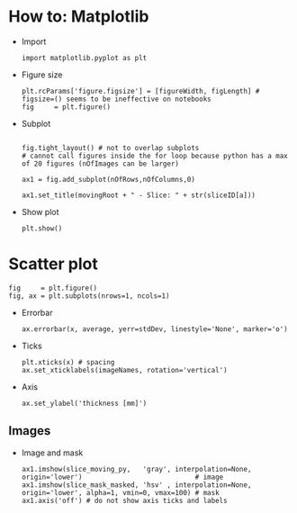 # How to: Matplotlib

- Import  
  ```
  import matplotlib.pyplot as plt
  ```

- Figure size  
  ```
  plt.rcParams['figure.figsize'] = [figureWidth, figLength] # figsize=() seems to be ineffective on notebooks
  fig     = plt.figure() 
  ```

- Subplot 
  ```
  
  fig.tight_layout() # not to overlap subplots
  # cannot call figures inside the for loop because python has a max of 20 figures (nOfImages can be larger)
  
  ax1 = fig.add_subplot(nOfRows,nOfColumns,0)
  
  ax1.set_title(movingRoot + " - Slice: " + str(sliceID[a]))
  
  ```
- Show plot  
  ```
  plt.show()
  ```

# Scatter plot
  ```
  fig     = plt.figure()
  fig, ax = plt.subplots(nrows=1, ncols=1)

  ```
  
  - Errorbar
    ```
    ax.errorbar(x, average, yerr=stdDev, linestyle='None', marker='o')
    ```
  - Ticks  
    ```
    plt.xticks(x) # spacing
    ax.set_xticklabels(imageNames, rotation='vertical')
    ```
  - Axis
    ```
    ax.set_ylabel('thickness [mm]')
    ```



## Images

- Image and mask
  ```
  ax1.imshow(slice_moving_py,   'gray', interpolation=None, origin='lower')                            # image
  ax1.imshow(slice_mask_masked, 'hsv' , interpolation=None, origin='lower', alpha=1, vmin=0, vmax=100) # mask
  ax1.axis('off') # do not show axis ticks and labels
  ```
